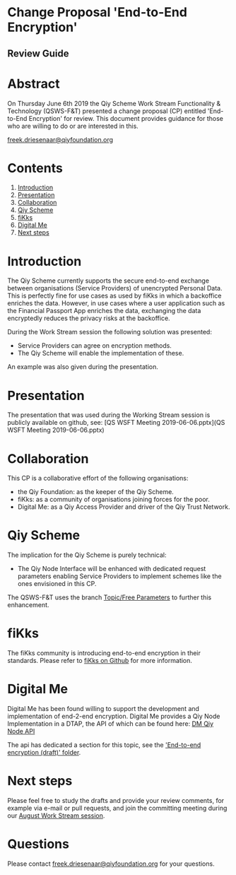 # Change Proposal 'End-to-End Encryption'
## Review Guide

# Abstract

On Thursday June 6th 2019 the Qiy Scheme Work Stream Functionality & Technology (QSWS-F&T) presented a change proposal (CP) entitled 'End-to-End Encryption' for review.
This document provides guidance for those who are willing to do or are interested in this.

freek.driesenaar@qiyfoundation.org

# Contents

1. [Introduction](#introduction)
1. [Presentation](#presentation)
1. [Collaboration](#collaboration)
1. [Qiy Scheme](#qiy-scheme)
1. [fiKks](#fiKks)
1. [Digital Me](#digital-me)
1. [Next steps](#next-steps)


# Introduction

The Qiy Scheme currently supports the secure end-to-end exchange between organisations (Service Providers) of unencrypted Personal Data.
This is perfectly fine for use cases as used by fiKks in which a backoffice enriches the data.
However, in use cases where a user application such as the Financial Passport App enriches the data, exchanging the data encryptedly reduces the privacy risks at the backoffice.

During the Work Stream session the following solution was presented:
* Service Providers can agree on encryption methods.
* The Qiy Scheme will enable the implementation of these.

An example was also given during the presentation.


# Presentation

The presentation that was used during the Working Stream session is publicly available on github, see: [QS WSFT Meeting 2019-06-06.pptx](QS WSFT Meeting 2019-06-06.pptx)


# Collaboration

This CP is a collaborative effort of the following organisations:
* the Qiy Foundation: as the keeper of the Qiy Scheme.
* fiKks: as a community of organisations joining forces for the poor.
* Digital Me: as a Qiy Access Provider and driver of the Qiy Trust Network.


# Qiy Scheme

The implication for the Qiy Scheme is purely technical:
* The Qiy Node Interface will be enhanced with dedicated request parameters enabling Service Providers to implement schemes like the ones envisioned in this CP.

The QSWS-F&T uses the branch [Topic/Free Parameters](https://github.com/qiyfoundation/Qiy-Scheme/tree/topic/free-parameters) to further this enhancement.


# fiKks

The fiKks community is introducing end-to-end encryption in their standards.
Please refer to [fiKks on Github](https://github.com/qiyfoundation/fiKks) for more information.


# Digital Me

Digital Me has been found willing to support the development and implementation of end-2-end encryption.
Digital Me provides a Qiy Node Implementation in a DTAP, the API of which can be found here: [DM Qiy Node API](https://qiy.api.digital-me.nl/?version=latest)

The api has dedicated a section for this topic, see the ['End-to-end encryption (draft)' folder](https://qiy.api.digital-me.nl/?version=latest#2873317f-816b-4ba9-9492-fd8515881fd8).


# Next steps

Please feel free to study the drafts and provide your review comments, for example via e-mail or pull requests, and join the committing meeting during our [August Work Stream session](https://www.qiyfoundation.org/nl/qiynotes-live-signup/).


# Questions

Please contact freek.driesenaar@qiyfoundation.org for your questions.

